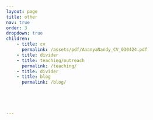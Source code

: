 ```yaml
---
layout: page
title: other
nav: true
order: 3
dropdown: true
children:
    - title: cv
      permalink: /assets/pdf/AnanyaNandy_CV_030424.pdf
    - title: divider
    - title: teaching/outreach
      permalink: /teaching/ 
    - title: divider
    - title: blog
      permalink: /blog/





---
```

